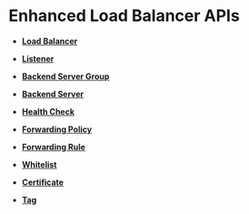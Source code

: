 # Enhanced Load Balancer APIs<a name="EN-US_TOPIC_0132469642"></a>

-   **[Load Balancer](load-balancer-0.md)**  

-   **[Listener](listener-5.md)**  

-   **[Backend Server Group](backend-server-group.md)**  

-   **[Backend Server](backend-server.md)**  

-   **[Health Check](health-check-10.md)**  

-   **[Forwarding Policy](forwarding-policy.md)**  

-   **[Forwarding Rule](forwarding-rule.md)**  

-   **[Whitelist](whitelist.md)**  

-   **[Certificate](certificate-14.md)**  

-   **[Tag](tag.md)**  


